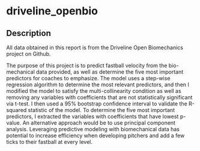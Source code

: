 # driveline_openbio

## Description

All data obtained in this report is from the Driveline Open Biomechanics project on Github. 

The purpose of this project is to predict fastball velocity from the bio-mechanical data provided, as well as determine the five most important predictors for coaches to emphasize. The model uses a step-wise regression algorithm to determine the most relevant predictors, and then I modified the model to satisfy the multi-collinearity condition as well as removing any variables with coefficients that are not statistically significant via t-test. I then used a 95% bootstrap confidence interval to validate the R-squared statistic of the model. To determine the five most important predictors, I extracted the variables with coefficients that have lowest p-value. An alternative approach would be to use principal component analysis. Leveraging predictive modeling with biomechanical data has potential to increase efficiency when developing pitchers and add a few ticks to their fastball at every level.

